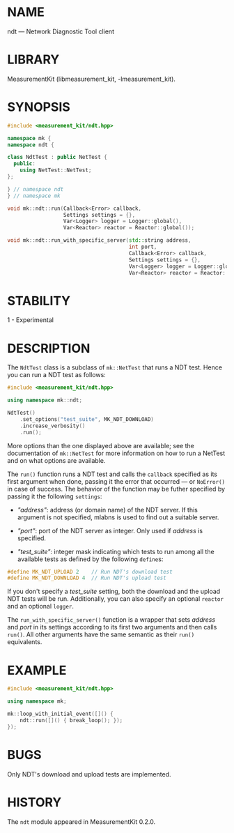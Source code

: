 # NAME
ndt &mdash; Network Diagnostic Tool client

# LIBRARY
MeasurementKit (libmeasurement_kit, -lmeasurement_kit).

# SYNOPSIS
```C++
#include <measurement_kit/ndt.hpp>

namespace mk {
namespace ndt {

class NdtTest : public NetTest {
  public:
    using NetTest::NetTest;
};

} // namespace ndt
} // namespace mk

void mk::ndt::run(Callback<Error> callback,
                  Settings settings = {},
                  Var<Logger> logger = Logger::global(),
                  Var<Reactor> reactor = Reactor::global());

void mk::ndt::run_with_specific_server(std::string address,
                                       int port,
                                       Callback<Error> callback,
                                       Settings settings = {},
                                       Var<Logger> logger = Logger::global(),
                                       Var<Reactor> reactor = Reactor::global());
```

# STABILITY

1 - Experimental

# DESCRIPTION

The `NdtTest` class is a subclass of `mk::NetTest` that runs a NDT test. Hence you
can run a NDT test as follows:

```C++
#include <measurement_kit/ndt.hpp>

using namespace mk::ndt;

NdtTest()
    .set_options("test_suite", MK_NDT_DOWNLOAD)
    .increase_verbosity()
    .run();
```

More options than the one displayed above are available; see the documentation of
`mk::NetTest` for more information on how to run a NetTest and on what options are
available.

The `run()` function runs a NDT test and calls the `callback` specified as its first
argument when done, passing it the error that occurred &mdash; or `NoError()` in case
of success. The behavior of the function may be futher specified by passing it the
following `settings`:

- *"address"*: address (or domain name) of the NDT server. If this argument is not
  specified, mlabns is used to find out a suitable server.

- *"port"*: port of the NDT server as integer. Only used if *address* is specified.

- *"test_suite"*: integer mask indicating which tests to run among all the available
  tests as defined by the following `define`s:

```C++
#define MK_NDT_UPLOAD 2    // Run NDT's download test
#define MK_NDT_DOWNLOAD 4  // Run NDT's upload test
```

If you don't specify a *test_suite* setting, both the download and the upload NDT
tests will be run. Additionally, you can also specify an optional `reactor` and
an optional `logger`.

The `run_with_specific_server()` function is a wrapper that sets *address* and *port*
in its settings according to its first two arguments and then calls `run()`. All other
arguments have the same semantic as their `run()` equivalents.

# EXAMPLE

```C++
#include <measurement_kit/ndt.hpp>

using namespace mk;

mk::loop_with_initial_event([]() {
    ndt::run([]() { break_loop(); });
});
```

# BUGS

Only NDT's download and upload tests are implemented.

# HISTORY

The `ndt` module appeared in MeasurementKit 0.2.0.
